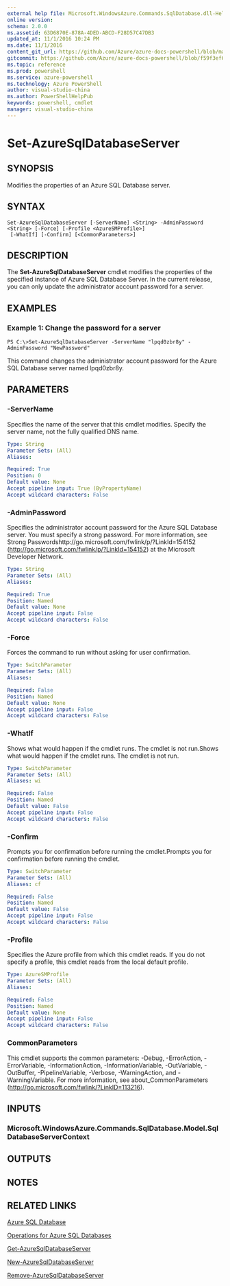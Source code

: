 ```yaml
---
external help file: Microsoft.WindowsAzure.Commands.SqlDatabase.dll-Help.xml
online version: 
schema: 2.0.0
ms.assetid: 63D6870E-878A-4DED-ABCD-F28D57C47DB3
updated_at: 11/1/2016 10:24 PM
ms.date: 11/1/2016
content_git_url: https://github.com/Azure/azure-docs-powershell/blob/master/azureps-cmdlets-docs/ServiceManagement/Azure.SQLDatabase/v3.0.0/Set-AzureSqlDatabaseServer.md
gitcommit: https://github.com/Azure/azure-docs-powershell/blob/f59f3ef60bc592383812213e69fd77ba950759ed/azureps-cmdlets-docs/ServiceManagement/Azure.SQLDatabase/v3.0.0/Set-AzureSqlDatabaseServer.md
ms.topic: reference
ms.prod: powershell
ms.service: azure-powershell
ms.technology: Azure PowerShell
author: visual-studio-china
ms.author: PowerShellHelpPub
keywords: powershell, cmdlet
manager: visual-studio-china
---
```


# Set-AzureSqlDatabaseServer

## SYNOPSIS
Modifies the properties of an Azure SQL Database server.

## SYNTAX

```
Set-AzureSqlDatabaseServer [-ServerName] <String> -AdminPassword <String> [-Force] [-Profile <AzureSMProfile>]
 [-WhatIf] [-Confirm] [<CommonParameters>]
```

## DESCRIPTION
The **Set-AzureSqlDatabaseServer** cmdlet modifies the properties of the specified instance of Azure SQL Database Server.
In the current release, you can only update the administrator account password for a server.

## EXAMPLES

### Example 1: Change the password for a server
```
PS C:\>Set-AzureSqlDatabaseServer -ServerName "lpqd0zbr8y" -AdminPassword "NewPassword"
```

This command changes the administrator account password for the Azure SQL Database server named lpqd0zbr8y.

## PARAMETERS

### -ServerName
Specifies the name of the server that this cmdlet modifies.
Specify the server name, not the fully qualified DNS name.

```yaml
Type: String
Parameter Sets: (All)
Aliases: 

Required: True
Position: 0
Default value: None
Accept pipeline input: True (ByPropertyName)
Accept wildcard characters: False
```

### -AdminPassword
Specifies the administrator account password for the Azure SQL Database server.
You must specify a strong password.
For more information, see Strong Passwordshttp://go.microsoft.com/fwlink/p/?LinkId=154152 (http://go.microsoft.com/fwlink/p/?LinkId=154152) at the Microsoft Developer Network.

```yaml
Type: String
Parameter Sets: (All)
Aliases: 

Required: True
Position: Named
Default value: None
Accept pipeline input: False
Accept wildcard characters: False
```

### -Force
Forces the command to run without asking for user confirmation.

```yaml
Type: SwitchParameter
Parameter Sets: (All)
Aliases: 

Required: False
Position: Named
Default value: None
Accept pipeline input: False
Accept wildcard characters: False
```

### -WhatIf
Shows what would happen if the cmdlet runs.
The cmdlet is not run.Shows what would happen if the cmdlet runs.
The cmdlet is not run.

```yaml
Type: SwitchParameter
Parameter Sets: (All)
Aliases: wi

Required: False
Position: Named
Default value: False
Accept pipeline input: False
Accept wildcard characters: False
```

### -Confirm
Prompts you for confirmation before running the cmdlet.Prompts you for confirmation before running the cmdlet.

```yaml
Type: SwitchParameter
Parameter Sets: (All)
Aliases: cf

Required: False
Position: Named
Default value: False
Accept pipeline input: False
Accept wildcard characters: False
```

### -Profile
Specifies the Azure profile from which this cmdlet reads.
If you do not specify a profile, this cmdlet reads from the local default profile.

```yaml
Type: AzureSMProfile
Parameter Sets: (All)
Aliases: 

Required: False
Position: Named
Default value: None
Accept pipeline input: False
Accept wildcard characters: False
```

### CommonParameters
This cmdlet supports the common parameters: -Debug, -ErrorAction, -ErrorVariable, -InformationAction, -InformationVariable, -OutVariable, -OutBuffer, -PipelineVariable, -Verbose, -WarningAction, and -WarningVariable. For more information, see about_CommonParameters (http://go.microsoft.com/fwlink/?LinkID=113216).

## INPUTS

### Microsoft.WindowsAzure.Commands.SqlDatabase.Model.SqlDatabaseServerContext

## OUTPUTS

## NOTES

## RELATED LINKS

[Azure SQL Database](https://azure.microsoft.com/en-us/services/sql-database/)

[Operations for Azure SQL Databases](https://msdn.microsoft.com/en-us/library/azure/dn505719.aspx)

[Get-AzureSqlDatabaseServer](xref:ServiceManagement/Azure.SQLDatabase/v3.0.0/Get-AzureSqlDatabaseServer.md)

[New-AzureSqlDatabaseServer](xref:ServiceManagement/Azure.SQLDatabase/v3.0.0/New-AzureSqlDatabaseServer.md)

[Remove-AzureSqlDatabaseServer](xref:ServiceManagement/Azure.SQLDatabase/v3.0.0/Remove-AzureSqlDatabaseServer.md)


